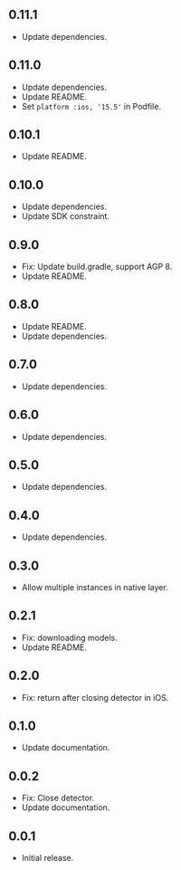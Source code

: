 ## 0.11.1

* Update dependencies.

## 0.11.0

* Update dependencies.
* Update README.
* Set `platform :ios, '15.5'` in Podfile.

## 0.10.1

* Update README.

## 0.10.0

* Update dependencies.
* Update SDK constraint.

## 0.9.0

* Fix: Update build.gradle, support AGP 8.
* Update README.

## 0.8.0

* Update README.
* Update dependencies.

## 0.7.0

* Update dependencies.

## 0.6.0

* Update dependencies.

## 0.5.0

* Update dependencies.

## 0.4.0

* Update dependencies.

## 0.3.0

* Allow multiple instances in native layer.

## 0.2.1

* Fix: downloading models.
* Update README.

## 0.2.0

* Fix: return after closing detector in iOS.

## 0.1.0

* Update documentation.

## 0.0.2

* Fix: Close detector.
* Update documentation.

## 0.0.1

* Initial release.
